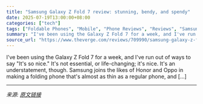 ```yaml
---
title: "Samsung Galaxy Z Fold 7 review: stunning, bendy, and spendy"
date: 2025-07-19T13:00:00+08:00
categories: ["tech"]
tags: ["Foldable Phones", "Mobile", "Phone Reviews", "Reviews", "Samsung", "Tech"]
summary: "I've been using the Galaxy Z Fold 7 for a week, and I've run out of ways to say \"It's so nice.\" It's not essential, or life-changing; it's nice. It's an understatement, though. Samsung joins the likes"
source_url: "https://www.theverge.com/reviews/709990/samsung-galaxy-z-fold-7-review"
---
```


I've been using the Galaxy Z Fold 7 for a week, and I've run out of ways to say "It's so nice." It's not essential, or life-changing; it's nice. It's an understatement, though. Samsung joins the likes of Honor and Oppo in making a folding phone that's almost as thin as a regular phone, and [&#8230;]

---

*来源: [原文链接](https://www.theverge.com/reviews/709990/samsung-galaxy-z-fold-7-review)*
